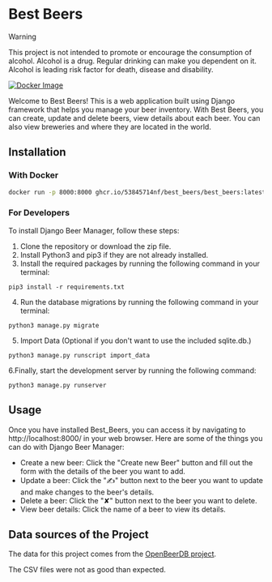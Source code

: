 # Best Beers

> [!WARNING]
> This project is not intended to promote or encourage the consumption of alcohol. Alcohol is a drug. Regular drinking can make you dependent on it. Alcohol is leading risk factor for death, disease and disability.

[![Docker Image](https://github.com/53845714nF/Best_Beers/actions/workflows/main.yml/badge.svg)](https://github.com/53845714nF/Best_Beers/actions/workflows/main.yml)

Welcome to Best Beers! This is a web application built using Django framework that helps you manage your beer inventory.
With Best Beers, you can create, update and delete beers, view details about each beer.
You can also view breweries and where they are located in the world.

## Installation

### With Docker
```bash
docker run -p 8000:8000 ghcr.io/53845714nf/best_beers/best_beers:latest
```

### For Developers 
To install Django Beer Manager, follow these steps:
 1. Clone the repository or download the zip file.
 2. Install Python3 and pip3 if they are not already installed.
 3. Install the required packages by running the following command in your terminal:
  ```
  pip3 install -r requirements.txt
  ```
  4. Run the database migrations by running the following command in your terminal:
  ```
  python3 manage.py migrate
  ```
  5. Import Data (Optional if you don't want to use the included sqlite.db.)
  ```
  python3 manage.py runscript import_data
  ```
  6.Finally, start the development server by running the following command:
  ```
  python3 manage.py runserver
  ```

## Usage
Once you have installed Best_Beers, you can access it by navigating to http://localhost:8000/ in your web browser.
Here are some of the things you can do with Django Beer Manager:

 - Create a new beer: Click the "Create new Beer" button and fill out the form with the details of the beer you want to add.
 - Update a beer: Click the "✍" button next to the beer you want to update and make changes to the beer's details.
 - Delete a beer: Click the "✘" button next to the beer you want to delete.
 - View beer details: Click the name of a beer to view its details.

## Data sources of the Project
The data for this project comes from the [OpenBeerDB project](https://openbeerdb.com/).

The CSV files were not as good than expected.
